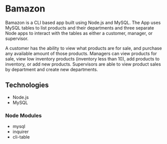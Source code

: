 # Bamazon

  Bamazon is a CLI based app built using Node.js and MySQL.  The App uses MySQL 
tables to list products and their departments and three separate Node apps to
interact with the tables as either a customer, manager, or supervisor.  

  A customer has the ability to view what products are for sale, and purchase 
any available amount of those products.  Managers can view products for sale,
view low inventory products (inventory less than 10), add products to inventory,
or add new products.  Supervisors are able to view product sales by department 
and create new departments.

## Technologies

 - Node.js
 - MySQL

### Node Modules

 - mysql
 - inquirer
 - cli-table
